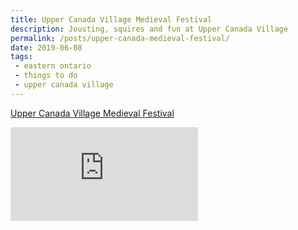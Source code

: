 ```yaml
---
title: Upper Canada Village Medieval Festival
description: Jousting, squires and fun at Upper Canada Village 
permalink: /posts/upper-canada-medieval-festival/
date: 2019-06-08
tags:
 - eastern ontario
 - things to do
 - upper canada village
---
```


[Upper Canada Village Medieval Festival](https://www.uppercanadavillage.com/events/medieval-festival/ "Upper Canada Village Medieval Festival")

<div class="google-map">
<iframe src="https://www.google.com/maps/embed?pb=!1m18!1m12!1m3!1d2823.866322860446!2d-75.07055858458826!3d44.94638537909829!2m3!1f0!2f0!3f0!3m2!1i1024!2i768!4f13.1!3m3!1m2!1s0x4ccc38264fd7d3bf%3A0xa0bcee221eb6e060!2sUpper+Canada+Village!5e0!3m2!1sen!2sca!4v1563720888582!5m2!1sen!2sca" frameborder="0" style="border:0" allowfullscreen></iframe>
</div>